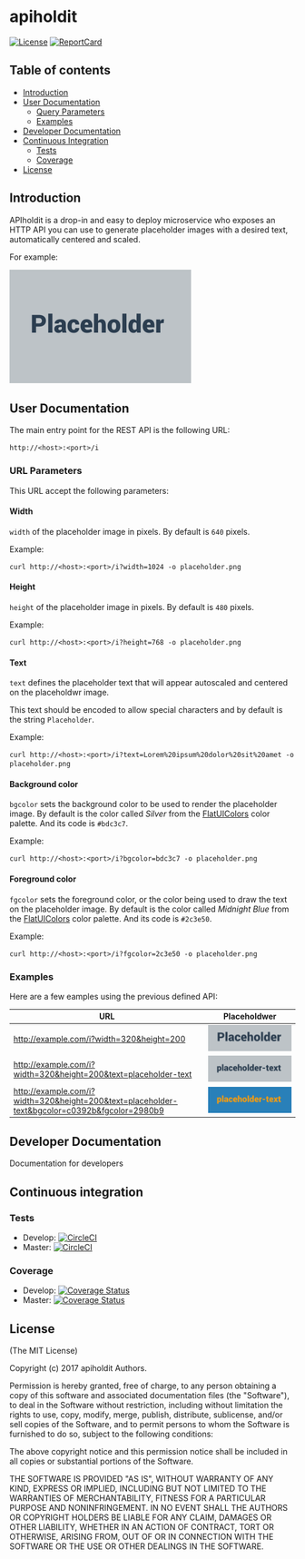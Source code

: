 # apiholdit

[![License][License-Image]][License-Url]
[![ReportCard][ReportCard-Image]][ReportCard-Url]

## Table of contents

* [Introduction](https://github.com/repejota/apiholdit#introduction)
* [User Documentation](https://github.com/repejota/apiholdit#user-documentation)
	* [Query Parameters](https://github.com/repejota/apiholdit#query-parameters)
	* [Examples](https://github.com/repejota/apiholdit#examples)
* [Developer Documentation](https://github.com/repejota/apiholdit#developer-documentation)
* [Continuous Integration](https://github.com/repejota/apiholdit#continuous-integration)
  * [Tests](https://github.com/repejota/apiholdit#license)
  * [Coverage](https://github.com/repejota/apiholdit#coverage)
* [License](https://github.com/repejota/apiholdit#license)

## Introduction

APIholdit is a drop-in and easy to deploy microservice who exposes an HTTP API you can use to generate placeholder images with a desired text, automatically centered and scaled.

For example:

![psh screenshot](https://github.com/repejota/apiholdit/raw/develop/placeholder-example-1.png "placehoder example")

## User Documentation

The main entry point for the REST API is the following URL:

```
http://<host>:<port>/i
```

### URL Parameters

This URL accept the following parameters:

#### Width

`width` of the placeholder image in pixels. By default is `640` pixels.

Example:

```
curl http://<host>:<port>/i?width=1024 -o placeholder.png
```

#### Height

`height` of the placeholder image in pixels. By default is `480` pixels.

Example:

```
curl http://<host>:<port>/i?height=768 -o placeholder.png
```

#### Text

`text` defines the placeholder text that will appear autoscaled and centered on the placeholdwr image.

This text should be encoded to allow special characters and by default is the string `Placeholder`.

Example:

```
curl http://<host>:<port>/i?text=Lorem%20ipsum%20dolor%20sit%20amet -o placeholder.png
```

#### Background color

`bgcolor` sets the background color to be used to render the placeholder image. By default is the color called *Silver* from the [FlatUIColors](http://flatuicolors.com/) color palette. And its code is `#bdc3c7`.

Example:

```
curl http://<host>:<port>/i?bgcolor=bdc3c7 -o placeholder.png
```

#### Foreground color

`fgcolor` sets the foreground color, or the color being used to draw the text on the placeholder image. By default is the color called *Midnight Blue* from the [FlatUIColors](http://flatuicolors.com/) color palette. And its code is `#2c3e50`.

Example:

```
curl http://<host>:<port>/i?fgcolor=2c3e50 -o placeholder.png
```

### Examples

Here are a few eamples using the previous defined API:


| URL           | Placeholdwer           |
| ------------- |:-------------:|
| http://example.com/i?width=320&height=200      | ![psh screenshot](https://github.com/repejota/apiholdit/raw/develop/placeholder-example-2.png "placehoder example")  |
| http://example.com/i?width=320&height=200&text=placeholder-text      | ![psh screenshot](https://github.com/repejota/apiholdit/raw/develop/placeholder-example-3.png "placehoder example")      |
| http://example.com/i?width=320&height=200&text=placeholder-text&bgcolor=c0392b&fgcolor=2980b9 | ![psh screenshot](https://github.com/repejota/apiholdit/raw/develop/placeholder-example-4.png "placehoder example")      |

## Developer Documentation

Documentation for developers

## Continuous integration

### Tests

* Develop: [![CircleCI](https://circleci.com/gh/repejota/apiholdit/tree/develop.svg?style=svg)](https://circleci.com/gh/repejota/apiholdit/tree/develop)
* Master: [![CircleCI](https://circleci.com/gh/repejota/apiholdit/tree/master.svg?style=svg)](https://circleci.com/gh/repejota/apiholdit/tree/master)

### Coverage

* Develop: [![Coverage Status](https://coveralls.io/repos/github/repejota/apiholdit/badge.svg?branch=develop)](https://coveralls.io/github/repejota/apiholdit?branch=develop)
* Master: [![Coverage Status](https://coveralls.io/repos/github/repejota/apiholdit/badge.svg?branch=master)](https://coveralls.io/github/repejota/apiholdit?branch=master)


## License

(The MIT License)

Copyright (c) 2017 apiholdit Authors.

Permission is hereby granted, free of charge, to any person obtaining a copy
of this software and associated documentation files (the "Software"), to
deal in the Software without restriction, including without limitation the
rights to use, copy, modify, merge, publish, distribute, sublicense, and/or
sell copies of the Software, and to permit persons to whom the Software is
furnished to do so, subject to the following conditions:

The above copyright notice and this permission notice shall be included in
all copies or substantial portions of the Software.

THE SOFTWARE IS PROVIDED "AS IS", WITHOUT WARRANTY OF ANY KIND, EXPRESS OR
IMPLIED, INCLUDING BUT NOT LIMITED TO THE WARRANTIES OF MERCHANTABILITY,
FITNESS FOR A PARTICULAR PURPOSE AND NONINFRINGEMENT. IN NO EVENT SHALL THE
AUTHORS OR COPYRIGHT HOLDERS BE LIABLE FOR ANY CLAIM, DAMAGES OR OTHER
LIABILITY, WHETHER IN AN ACTION OF CONTRACT, TORT OR OTHERWISE, ARISING
FROM, OUT OF OR IN CONNECTION WITH THE SOFTWARE OR THE USE OR OTHER DEALINGS
IN THE SOFTWARE.

[License-Url]: http://opensource.org/licenses/MIT
[License-Image]: https://img.shields.io/badge/License-MIT-blue.svg
[ReportCard-Url]: http://goreportcard.com/report/repejota/apiholdit
[ReportCard-Image]: http://goreportcard.com/badge/github.com/repejota/apiholdit